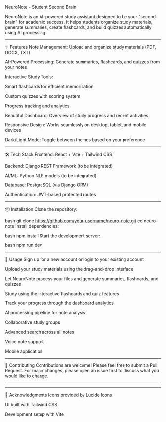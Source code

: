 NeuroNote - Student Second Brain

NeuroNote is an AI-powered study assistant designed to be your "second brain" for academic success. It helps students organize study materials, generate summaries, create flashcards, and build quizzes automatically using AI processing.

_________________________________________________________________________________________________________________________________________________________________
✨ Features
Note Management: Upload and organize study materials (PDF, DOCX, TXT)

AI-Powered Processing: Generate summaries, flashcards, and quizzes from your notes

Interactive Study Tools:

Smart flashcards for efficient memorization

Custom quizzes with scoring system

Progress tracking and analytics

Beautiful Dashboard: Overview of study progress and recent activities

Responsive Design: Works seamlessly on desktop, tablet, and mobile devices

Dark/Light Mode: Toggle between themes based on your preference

_________________________________________________________________________________________________________________________________________________________________
🛠️ Tech Stack
Frontend: React + Vite + Tailwind CSS

Backend: Django REST Framework (to be integrated)

AI/ML: Python NLP models (to be integrated)

Database: PostgreSQL (via Django ORM)

Authentication: JWT-based protected routes
_________________________________________________________________________________________________________________________________________________________________
📦 Installation
Clone the repository:

bash
git clone https://github.com/your-username/neuro-note.git
cd neuro-note
Install dependencies:

bash
npm install
Start the development server:

bash
npm run dev

_________________________________________________________________________________________________________________________________________________________________

🚀 Usage
Sign up for a new account or login to your existing account

Upload your study materials using the drag-and-drop interface

Let NeuroNote process your files and generate summaries, flashcards, and quizzes

Study using the interactive flashcards and quiz features

Track your progress through the dashboard analytics


AI processing pipeline for note analysis

Collaborative study groups

Advanced search across all notes

Voice note support

Mobile application
_________________________________________________________________________________________________________________________________________________________________

🤝 Contributing
Contributions are welcome! Please feel free to submit a Pull Request. For major changes, please open an issue first to discuss what you would like to change.
_________________________________________________________________________________________________________________________________________________________________
_________________________________________________________________________________________________________________________________________________________________
🙏 Acknowledgments
Icons provided by Lucide Icons

UI built with Tailwind CSS

Development setup with Vite
